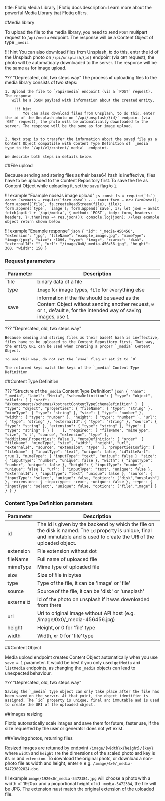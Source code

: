 title: Flotiq Media Library | Flotiq docs
description: Learn more about the powerful Media Library that Flotiq offers.

#Media library

To upload the file to the media library, you need to send `POST` multipart request to `/api/media` endpoint. The response will be a Content Object of type `_media`.
    
!!! hint
    You can also download files from Unsplash, to do this, enter the id of the Unsplash photo on `/api/unsplash/{id}` endpoint (via `GET` request), the photo will be automatically downloaded to the server. The response will be the same as for image upload. 


??? "Deprecated, old, two steps way"
    The process of uploading files to the media library consists of two steps:
    
    1. Upload the file to `/api/media` endpoint (via a `POST` request). The response
       will be a JSON payload with information about the created entity.
        
        !!! hint
            You can also download files from Unsplash, to do this, enter the id of the Unsplash photo on `/api/unsplash/{id}` endpoint (via `GET` request), the photo will be automatically downloaded to the server. The response will be the same as for image upload. 
        
    
    2. Next step is to transfer the information about the saved file as a Content Object compatible with Content Type Definition of `_media` type to the `/api/v1/content/_media`  endpoint.
    
    We describe both steps in details below.

##File upload

Because sending and storing files as their base64 hash is ineffective, files have to be uploaded to the Content Repository first. To save the file as Content Object while uploading it, set the `save` flag to `1`.

!!! example "Example nodeJs image upload"
    ```js
    const fs = require(`fs`)
    const FormData = require(`form-data`)
    ...
    const form = new FormData();
    form.append(`file`, fs.createReadStream(file), file);
    form.append(`type`, `image`);
    form.append(`save`, 1);
    let json = await fetch(apiUrl + `/api/media`, {
        method: `POST`,
        body: form,
        headers: headers,
    }).then(res => res.json());
    console.log(json); //logs example object return shown below
    ```

!!! example "Example response"
    ```json
    {
        "id": "_media-456456",
        "extension": "jpg",
        "fileName": "example_image.jpg",
        "mimeType": "image/jpeg",
        "size": 45896,
        "type": "image",
        "source": "disk",
        "externalId": "",
        "url": "/image/0x0/_media-456456.jpg",
        "height": 300,
        "width": 150
    }
    ```

### Request parameters

| Parameter | Description |
| --------- | ----------- |
| file      | binary data of a file |
| type      | `image` for image types, `file` for everything else |
| save      | information if the file should be saved as the Content Object without sending another request, `0` or `1`, default `0`, for the intended way of saving images, use `1` |

??? "Deprecated, old, two steps way"

    Because sending and storing files as their base64 hash is ineffective, files have to be uploaded to the Content Repository first. That way, the entity URL can be used when creating a proper `_media` Content Object.
    
    To use this way, do not set the `save` flag or set it to `0`.
    
    The returned keys match the keys of the `_media` Content Type Definition.

##Content Type Definition

??? "Structure of the `_media` Content Type Definition:"
    ```json
    {
        "name": "_media",
        "label": "Media",
        "schemaDefinition": {
            "type": "object",
            "allOf": [
                {
                    "$ref": "#/components/schemas/AbstractContentTypeSchemaDefinition"
                },
                {
                    "type": "object",
                    "properties": {
                        "fileName": {
                            "type": "string"
                        },
                        "mimeType": {
                            "type": "string"
                        },
                        "size": {
                            "type": "number"
                        },
                        "width": {
                            "type": "number"
                        },
                        "height": {
                            "type": "number"
                        },
                        "url": {
                            "type": "string"
                        },
                        "externalId": {
                            "type": "string"
                        },
                        "source": {
                            "type": "string"
                        },
                        "extension": {
                            "type": "string"
                        },
                        "type": {
                            "type": "string"
                        }
                    }
                }   
            ],
            "required": [
                "fileName",
                "mimeType",
                "size",
                "url",
                "source",
                "extension",
                "type"
            ],
            "additionalProperties": false
        },
        "metaDefinition": {
            "order": [
                "fileName",
                "mimeType",
                "size",
                "width",
                "height",
                "url",
                "externalId",
                "source",
                "extension",
                "type"
            ],
            "propertiesConfig": {
                "fileName": {
                    "inputType": "text",
                    "unique": false,
                    "idTitlePart": true
                },
                "mimeType": {
                    "inputType": "text",
                    "unique": false
                },
                "size": {
                    "inputType": "number",
                    "unique": false
                },
                "width": {
                    "inputType": "number",
                    "unique": false
                },
                "height": {
                    "inputType": "number",
                    "unique": false
                },
                "url": {
                    "inputType": "text",
                    "unique": false
                },
                "externalId": {
                    "inputType": "text",
                    "unique": false
                },
                "source": {
                    "inputType": "select",
                    "unique": false,
                    "options": ["disk","unsplash"]
                },
                "extension": {
                    "inputType": "text",
                    "unique": false
                },
                "type": {
                    "inputType": "select",
                    "unique": false,
                    "options": ["file","image"]
                }
            }
        }
    }
    ```

### Content Type Definition parameters

| Parameter  | Description |
| ---------- | ----------- |
| id         | The id is given by the backend by which the file on the disk is named. The `id` property is unique, final and immutable and is used to create the URI of the uploaded object. |
| extension  | File extension without dot |
| fileName   | Full name of uploaded file |
| mimeType   | Mime type of uploaded file |
| size       | Size of file in bytes |
| type       | Type of the file, it can be 'image' or 'file' |
| source     | Source of the file, it can be 'disk' or 'unsplash' |
| externalId | Id of the photo on unsplash if it was downloaded from there
| url        | Url to original image without API host (e.g. /image/0x0/_media-456456.jpg) |
| height     | Height, or 0 for 'file' type |
| width      | Width, or 0 for 'file' type |

##Content Object

Media upload endpoint creates Content Object automatically when you use `save = 1` parameter. It would be best if you only used `getMedia` and `listMedia` endpoints, as changing the `_media` objects can lead to unexpected behaviour.

??? "Deprecated, old, two steps way"

    Saving the `_media` type object can only take place after the file has been saved on the server. At that point, the object identifier is assigned. The `id` property is unique, final and immutable and is used to create the URI of the uploaded object. 


##Images resizing

Flotiq automatically scale images and save them for future, faster use, if the size requested by the user or generator does not yet exist.

##Viewing photos, returning files

Resized images are returned by endpoint `/image/{width}x{height}/{key}` where 
`width` and `height` are the dimensions of the scaled photo and key is its `id` and `extension`. 
To download the original photo, or download a non-photo file as width and height, 
enter `0`, e.g. `/image/0x0/_media-54723892824.doc`.

!!! example 
    `image/1920x0/_media-5472384.jpg` will choose a photo with a width of 1920px and a proportional height of id `_media-5472384`, the file will be JPG. The extension must match the original extension of the uploaded file.
